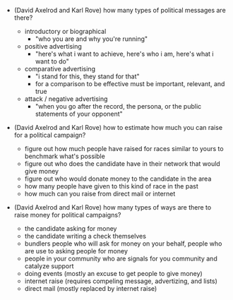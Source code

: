 * (David Axelrod and Karl Rove) how many types of political messages are there?
  * introductory or biographical
    * "who you are and why you're running"
  * positive advertising
    * "here's what i want to achieve, here's who i am, here's what i want to do"
  * comparative advertising
    * "i stand for this, they stand for that"
    * for a comparison to be effective must be important, relevant, and true
  * attack / negative advertising
    * "when you go after the record, the persona, or the public statements of your opponent"

* (David Axelrod and Karl Rove) how to estimate how much you can raise for a political campaign?
  * figure out how much people have raised for races similar to yours to benchmark what's possible
  * figure out who does the candidate have in their network that would give money
  * figure out who would donate money to the candidate in the area
  * how many people have given to this kind of race in the past
  * how much can you raise from direct mail or internet

* (David Axelrod and Karl Rove) how many types of ways are there to raise money for political campaigns?
  * the candidate asking for money
  * the candidate writing a check themselves
  * bundlers people who will ask for money on your behalf, people who are use to asking people for money
  * people in your community who are signals for you community and catalyze support
  * doing events (mostly an excuse to get people to give money)
  * internet raise (requires compeling message, advertizing, and lists)
  * direct mail (mostly replaced by internet raise)
